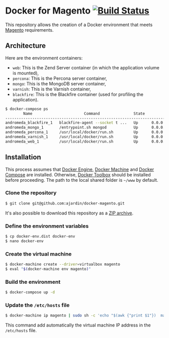# Docker for Magento [![Build Status](https://travis-ci.org/ajardin/docker-magento.svg?branch=master)](https://travis-ci.org/ajardin/docker-magento)
This repository allows the creation of a Docker environment that meets [Magento](https://magento.com/) requirements.

## Architecture
Here are the environment containers:

* `web`: This is the Zend Server container (in which the application volume is mounted),
* `percona`: This is the Percona server container,
* `mongo`: This is the MongoDB server container,
* `varnish`: This is the Varnish container,
* `blackfire`: This is the Blackfire container (used for profiling the application).

```bash
$ docker-compose ps
        Name                       Command               State                                                  Ports
---------------------------------------------------------------------------------------------------------------------------------------------------------------------
andromeda_blackfire_1   blackfire-agent --socket t ...   Up      0.0.0.0:8707->8707/tcp
andromeda_mongo_1       /entrypoint.sh mongod            Up      0.0.0.0:27017->27017/tcp
andromeda_percona_1     /usr/local/docker/run.sh         Up      0.0.0.0:3306->3306/tcp
andromeda_varnish_1     /usr/local/docker/run.sh         Up      0.0.0.0:6082->6082/tcp, 0.0.0.0:80->80/tcp
andromeda_web_1         /usr/local/docker/run.sh         Up      0.0.0.0:10081->10081/tcp, 0.0.0.0:10082->10082/tcp, 0.0.0.0:10083->10083/tcp, 0.0.0.0:8080->8080/tcp
```

## Installation
This process assumes that [Docker Engine](https://www.docker.com/docker-engine),
[Docker Machine](https://docs.docker.com/machine/) and [Docker Compose](https://docs.docker.com/compose/) are installed.
Otherwise, [Docker Toolbox](https://www.docker.com/toolbox) should be installed before proceeding.
The path to the local shared folder is `~/www` by default.

### Clone the repository
```bash
$ git clone git@github.com:ajardin/docker-magento.git
```
It's also possible to download this repository as a
[ZIP archive](https://github.com/ajardin/docker-magento/archive/master.zip).

### Define the environment variables
```bash
$ cp docker-env.dist docker-env
$ nano docker-env
```

### Create the virtual machine
```bash
$ docker-machine create --driver=virtualbox magento
$ eval "$(docker-machine env magento)"
```

### Build the environment
```bash
$ docker-compose up -d
```

### Update the `/etc/hosts` file
```bash
$ docker-machine ip magento | sudo sh -c 'echo "$(awk {"print $1"})  magento.dev" >> /etc/hosts'
```
This command add automatically the virtual machine IP address in the `/etc/hosts` file.
